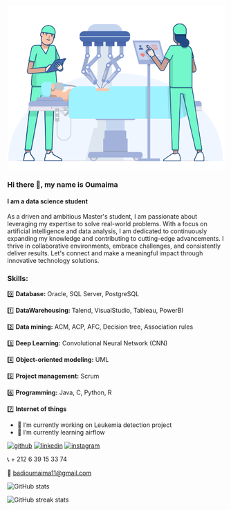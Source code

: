 
![I am a data science student ](https://github.com/OumaimaBadi/OumaimaBadi/blob/main/Ai__Health.gif)
### Hi there 👋, my name is Oumaima
#### I am a data science student 

As a driven and ambitious Master's student, I am passionate about leveraging my expertise to solve real-world problems. With a focus on artificial intelligence and data analysis, I am dedicated to continuously expanding my knowledge and contributing to cutting-edge advancements. I thrive in collaborative environments, embrace challenges, and consistently deliver results. Let's connect and make a meaningful impact through innovative technology solutions.


### Skills:
:zero: __Database:__ Oracle, SQL Server, PostgreSQL

:one: __DataWarehousing:__ Talend, VisualStudio, Tableau, PowerBI

:two: __Data mining:__ ACM, ACP, AFC, Decision tree, Association rules

:three: __Deep Learning:__ Convolutional Neural Network (CNN)

:four: __Object-oriented modeling:__ UML

:five: __Project management:__ Scrum

:six: __Programming:__ Java, C, Python, R 

:seven: __Internet of things__



- 🔭 I’m currently working on Leukemia detection project 
- 🌱 I’m currently learning airflow  




[<img src='https://cdn.jsdelivr.net/npm/simple-icons@3.0.1/icons/github.svg' alt='github' height='40'>](https://github.com/OumaimaBadi)  [<img src='https://cdn.jsdelivr.net/npm/simple-icons@3.0.1/icons/linkedin.svg' alt='linkedin' height='40'>](https://www.linkedin.com/in/https://www.linkedin.com/in/oumaima-badi-837060237//)  [<img src='https://cdn.jsdelivr.net/npm/simple-icons@3.0.1/icons/instagram.svg' alt='instagram' height='40'>](https://www.instagram.com/https://www.instagram.com/ouma_sgi//)  

:telephone_receiver: + 212 6 39 15 33 74

:email: badioumaima11@gmail.com

![GitHub stats](https://github-readme-stats.vercel.app/api?username=OumaimaBadi&show_icons=true)  

![GitHub streak stats](https://streak-stats.demolab.com/?user=OumaimaBadi)  



